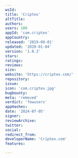 ```yaml
---
wsId: 
title: 'Сriptex'
altTitle: 
authors: 
users: 100
appId: 'com.criptex'
appCountry: 
released: '2019-09-01'
updated: '2020-01-04'
version: '1.0.3'
stars: 
ratings: 
reviews: 
size: 
website: 'https://criptex.com/'
repository: 
issue: 
icon: 'com.criptex.jpg'
bugbounty: 
meta: 'removed'
verdict: 'fewusers'
appHashes: 
date: '2024-07-05'
signer: 
reviewArchive: 
twitter: 
social: 
redirect_from: 
developerName: 'Criptex.com'
features: 

---
```



